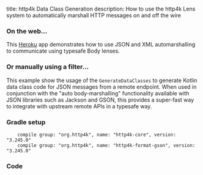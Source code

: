 title: http4k Data Class Generation
description: How to use the http4k Lens system to automatically marshall HTTP messages on and off the wire

### On the web...
This [Heroku](http://http4k-data-class-gen.herokuapp.com/) app demonstrates how to use JSON and XML automarshalling to communicate using typesafe Body lenses.

### Or manually using a filter...
This example show the usage of the `GenerateDataClasses` to generate Kotlin data class code for JSON messages from a remote endpoint. When used in conjunction with the "auto body-marshalling" functionality available with JSON libraries such as Jackson and GSON, this provides a super-fast way to integrate with upstream remote APIs in a typesafe way.

### Gradle setup
```
    compile group: "org.http4k", name: "http4k-core", version: "3.245.0"
    compile group: "org.http4k", name: "http4k-format-gson", version: "3.245.0"
```

### Code [<img class="octocat"/>](https://github.com/http4k/http4k/blob/master/src/docs/cookbook/generating_data_classes/example.kt)

<script src="https://gist-it.appspot.com/https://github.com/http4k/http4k/blob/master/src/docs/cookbook/generating_data_classes/example.kt"></script>
